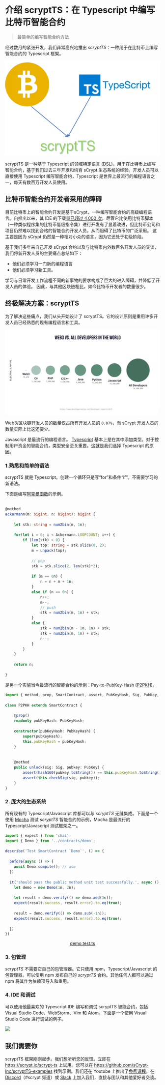 # 介绍 scryptTS：在 Typescript 中编写比特币智能合约

> 最简单的编写智能合约方法

经过数月的紧张开发，我们非常高兴地推出 *scryptTS*：一种用于在比特币上编写智能合约的 Typescript 框架。

![](./1.webp)

scryptTS 是一种基于 Typescript 的领域特定语言 ([DSL](https://en.wikipedia.org/wiki/Domain-specific_language))，用于在比特币上编写智能合约，基于我们过去三年开发和培育 sCrypt 生态系统的经验。开发人员可以直接使用 Typescript 编写智能合约，Typescript 是世界上最流行的编程语言之一，每天有数百万开发人员使用。

## 比特币智能合约开发者采用的障碍

目前比特币上的智能合约开发是基于sCrypt，一种编写智能合约的高级编程语言。自推出以来，其 IDE 的下载量[已超过 4,000 次](https://marketplace.visualstudio.com/items?itemName=bsv-scrypt.sCrypt)。尽管它比使用比特币脚本（一种类似程序集的比特币低级指令集）进行开发有了显着改进，但比特币公司和项目仍然难以找到合格的智能合约开发人员，从而阻碍了比特币的广泛采用。 这主要是因为 sCrypt 仍然是一种相对小众的语言，因为它还处于初级阶段。

基于我们多年来自己开发 sCrypt 合约以及与比特币内外数百名开发人员的交谈，我们将新开发人员的主要痛点总结如下：

- 他们必须学习一门新的编程语言
- 他们必须学习新工具。


学习与日常开发工作流程不同的新事物的要求构成了巨大的进入障碍，并降低了开发人员的体验。 因此，与其他区块链相比，如今比特币开发者的数量很少。

## 终极解决方案：scryptTS

为了解决这些痛点，我们从头开始设计了 scryptTS。它的设计原则是重用许多开发人员已经熟悉的现有编程语言和工具。

![](./2.webp)


Web3/区块链开发人员的数量仅占所有开发人员的 `0.07%`，而 sCrypt 开发人员的数量实际上比这还要少。

Javascript 是最流行的编程语言。 [Typescript](https://www.typescriptlang.org/) 基本上是在其中添加类型。对于控制用户资金的智能合约，类型安全至关重要。这就是我们选择 Typescript 的原因。

### 1.熟悉和简单的语法

scryptTS 就是 Typescript。创建一个循环只是写“for”和条件“if”。不需要学习的新语法。

下面是编写[阿克曼函数](https://scryptdoc.readthedocs.io/en/latest/ackermann.html)的示例。

```ts

@method
ackermann(m: bigint, n: bigint): bigint {

    let stk: string = num2bin(m, 1n);

    for(let i = 0; i < Ackermann.LOOPCOUNT; i++) {
        if (len(stk) > 0) {
            let top: string = stk.slice(0, 2);
            m = unpack(top);

            // pop
            stk = stk.slice(2, len(stk)*2);

            if (m == 0n) {
                n = n + m + 1n;
            }
            else if (n == 0n) {
                n++;
                m--;
                // push
                stk = num2bin(m, 1n) + stk;
            }
            else {
                stk = num2bin(m - 1n, 1n) + stk;
                stk = num2bin(m, 1n) + stk;
                n--;
            }
        }
    }

    return n;

}
```


是另一个实施当今最流行的智能合约的示例：Pay-to-PubKey-Hash ([P2PKH](https://learnmeabitcoin.com/guide/p2pkh))。


```ts
import { method, prop, SmartContract, assert, PubKeyHash, Sig, PubKey, hash160 } from "scrypt-ts";

class P2PKH extends SmartContract {

    @prop()
    readonly pubKeyHash: PubKeyHash;

    constructor(pubKeyHash: PubKeyHash) {
        super(pubKeyHash);
        this.pubKeyHash = pubKeyHash;
    }


    @method
    public unlock(sig: Sig, pubkey: PubKey) {
        assert(hash160(pubkey.toString()) == this.pubKeyHash.toString());
        assert(this.checkSig(sig, pubkey));
    }
}
```

### 2. 庞大的生态系统

所有现有的 Typescript/Javascript 库都可以与 *scryptTS* 无缝集成。下面是一个使用 [Mocha](https://mochajs.org/) 测试 *scryptTS* 智能合约的示例，Mocha 是最流行的 Typescript/Javascript 测试框架之一。

```ts
import { expect } from 'chai';
import { Demo } from '../contracts/demo';

describe('Test SmartContract `Demo`', () => {

  before(async () => {
    await Demo.compile(); // asm 
  })

  it('should pass the public method unit test successfully.', async () => {
    let demo = new Demo(1n, 2n);

    let result = demo.verify(() => demo.add(3n));
    expect(result.success, result.error).to.eq(true);

    result = demo.verify(() => demo.sub(-1n));
    expect(result.success, result.error).to.eq(true);

  })
})
```

<center><a href="https://github.com/sCrypt-Inc/scryptTS-examples/blob/master/tests/demo.test.ts">demo.test.ts</a></center>


### 3. 包管理

*scryptTS* 不需要它自己的包管理器。它只使用 npm，Typescript/Javascript 的包管理器。可以使用 npm 发布自己的 *scryptTS* 合约。其他任何人都可以通过 npm 将其作为依赖项导入和重用。

### 4. IDE 和调试


可以使用他最喜欢的 Typescript IDE 编写和调试 scryptTS 智能合约，包括 Visual Studio Code、WebStorm、Vim 和 Atom。下面是一个使用 Visual Studio Code 进行调试的例子。

![](./3.gif)

## 我们需要你

scryptTS 框架刚刚起步。我们想听听您的反馈。立即在 https://scrypt.io/scrypt-ts 上试用。您可以在 https://github.com/sCrypt-Inc/scryptTS-examples 找到示例。我们还在 Youtube 上推出了[免费课程](https://youtube.com/playlist?list=PL0Kn1t30VSpGcbwN-bcbU1-x0fRAoq-GI)。在 [Discord](https://discord.com/invite/bsv)（#scrypt 频道）或 [Slack](https://join.slack.com/t/scryptworkspace/shared_invite/enQtNzQ1OTMyNDk1ODU3LTJmYjE5MGNmNDZhYmYxZWM4ZGY2MTczM2NiNTIxYmFhNTVjNjE5MGYwY2UwNDYxMTQyNGU2NmFkNTY5MmI1MWM) 上加入我们，直接与团队和其他爱好者交谈。
